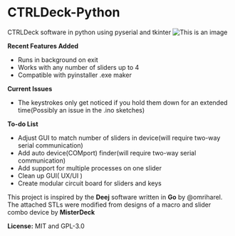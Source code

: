 
# CTRLDeck-Python
CTRLDeck software in python using pyserial and tkinter
![This is an image](https://raw.githubusercontent.com/Narfjones/CTRLDeck-Python/master/src/repository-graph.png)

**Recent Features Added**
- Runs in background on exit
- Works with any number of sliders up to 4
- Compatible with pyinstaller .exe maker

**Current Issues**
- The keystrokes only get noticed if you hold them down for an extended time(Possibly an issue in the .ino sketches)

**To-do List**
- Adjust GUI to match number of sliders in device(will require two-way serial communication)
- Add auto device(COMport) finder(will require two-way serial communication)
- Add support for multiple processes on one slider
- Clean up GUI( UX/UI )
- Create modular circuit board for sliders and keys


This project is inspired by the **Deej** software written in **Go** by @omriharel. 
The attached STLs were modified from designs of a macro and slider combo device by **MisterDeck**

**License:** MIT and GPL-3.0
